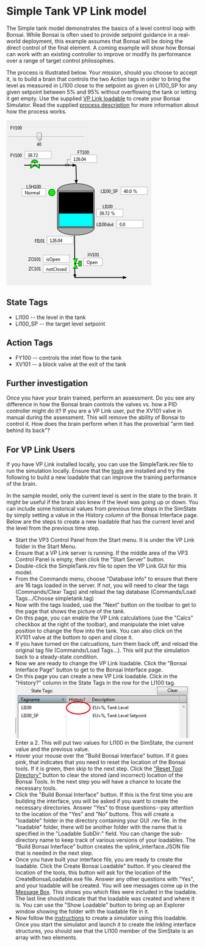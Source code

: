 # Simple Tank VP Link model

The Simple tank model demonstrates the basics of a level control loop with Bonsai.  While Bonsai is often used to provide
setpoint guidance in a real-world deployment, this example assumes that Bonsai will be doing the direct control of the
final element.  A coming example will show how Bonsai can work with an existing controller to improve or modify its
performance over a range of target control philosophies.

The process is illustrated below.  Your mission, should you choose to accept it, is to build a brain
that controls the two Action tags in order to bring the level as measured in LI100 close to the setpoint as given in LI100_SP for
any given setpoint between 5% and 95% without overflowing the tank or letting it get empty.
Use the supplied [VP Link loadable](simpletank_sim.zip) to create your Bonsai Simulator.
Read the supplied [process description](SimpleTankExplanation.pdf) for more information about how the process works.

![](simpletank.png)

## State Tags
* LI100 -- the level in the tank
* LI100_SP -- the target level setpoint

## Action Tags
* FY100 -- controls the inlet flow to the tank
* XV101 -- a block valve at the exit of the tank

## Further investigation

Once you have your brain trained, perform an assessment.  Do you see any difference in how the Bonsai brain controls the valves
vs. how a PID controller might do it?  If you are a VP Link user, put the XV101 valve in manual during the assessment.  This
will remove the ability of Bonsai to control it.  How does the brain perform when it has the proverbial "arm tied behind its back"?

## For VP Link Users

If you have VP Link installed locally, you can use the SimpleTank.rev file to run the simulation locally.
Ensure that the [tools](../../tools/README.md) are installed and try the following to build a new loadable that can improve
the training performance of the brain.

In the sample model, only the current level is sent in the state to the brain.  It might be useful if the brain also
knew if the level was going up or down.  You can include some historical values from previous time steps in the SimState
by simply setting a value in the History column of the Bonsai Interface page.  Below are the steps to create a new loadable
that has the current level and the level from the previous time step.

* Start the VP3 Control Panel from the Start menu.  It is under the VP Link folder in the Start Menu.
* Ensure that a VP Link server is running.  If the middle area of the VP3 Control Panel is empty, then click the "Start Server" button.
* Double-click the SimpleTank.rev file to open the VP Link GUI for this model.
* From the Commands menu, choose "Database Info" to ensure that there are 16 tags loaded in the server.  If not, you will need to clear the tags (Commands/Clear Tags)
and reload the tag database (Commands/Load Tags.../Choose simpletank.tag)
* Now with the tags loaded, use the "Next" button on the toolbar to get to the page that shows the picture of the tank.
* On this page, you can enable the VP Link calculations (use the "Calcs" checkbox at the right of the toolbar), and manipulate the inlet valve position to change
the flow into the tank.  You can also click on the XV101 valve at the bottom to open and close it.
* If you have turned on the calcuations, turn them back off, and reload the original tag file (Commands/Load Tags...).  This will put the simulation back to a steady-state condition.
* Now we are ready to change the VP Link loadable.  Click the "Bonsai Interface Page" button to get to the Bonsai Interface page.
* On this page you can create a new VP Link loadable.  Click in the "History?" column in the State Tags in the row for the LI100 tag.  ![](HistoryForLI100.png)
Enter a 2. This will put two values for LI100 in the SimState, the current value and the previous value.
* Hover your mouse over the "Build Bonsai Interface" button. If it goes pink, that indicates that you need to reset the location of the Bonsai tools. If it is green, then skip to the next step.  Click the
["Reset Tool Directory"](ResetToolDirectory.png) button to clear the stored (and incorrect) location of the Bonsai Tools. In the next step you will have a chance to locate the necessary tools.
* Click the "Build Bonsai Interface" button.  If this is the first time you are building the interface, you will be asked if you want to create the necessary directories.
Answer "Yes" to those questions--pay attention to the
location of the "Yes" and "No" buttons.  This will create a "loadable" folder in the directory containing your GUI .rev file.  In the "loadable" folder, there will be another folder
with the name that is specified in the "Loadable SubDir:" field.  You can change the sub-directory name to keep track of various versions of your loadables.
The "Build Bonsai Interface" button creates the vplink_interface.JSON file that is needed in the next step.
* Once you have built your interface file, you are ready to create the loadable.  Click the Create Bonsai Loadable" button.  If you cleared the location of the tools, this button will ask for the location of the
CreateBonsaiLoadable.exe file.  Answer any other questions with "Yes", and your loadable will be created.  You will see messages come up in the [Message Box](MessageBoxLoadableCreated.png). This shows you which files were included in the loadable.
The last line should indicate that the loadable was created and where it is.  You can use the "Show Loadable" button to bring up an Explorer window showing the folder with the loadable file in it.
* Now follow the [instructions](../README.md#usage-adding-a-vp-link-simulator-to-your-workspace) to create a simulator using this loadable. Once you start the simulator and launch it to create the Inkling interface structures,
you should see that the LI100 member of the SimState is an array with two elements.
